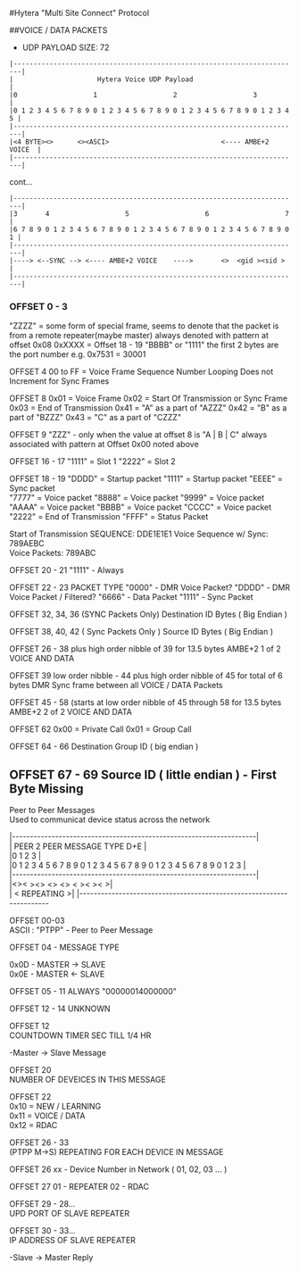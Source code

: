 #Hytera "Multi Site Connect" Protocol  

##VOICE / DATA PACKETS  
- UDP PAYLOAD SIZE: 72  

```
|------------------------------------------------------------------------|
|                     Hytera Voice UDP Payload                           |
|0                   1                   2                   3           | 
|0 1 2 3 4 5 6 7 8 9 0 1 2 3 4 5 6 7 8 9 0 1 2 3 4 5 6 7 8 9 0 1 2 3 4 5 |
|------------------------------------------------------------------------|
|<4 BYTE><>      <><ASCI>                            <---- AMBE+2 VOICE  |
|------------------------------------------------------------------------|
```
cont...
```
|------------------------------------------------------------------------|
|3       4                   5                   6                   7   |  
|6 7 8 9 0 1 2 3 4 5 6 7 8 9 0 1 2 3 4 5 6 7 8 9 0 1 2 3 4 5 6 7 8 9 0 1 |
|------------------------------------------------------------------------|
|----> <--SYNC --> <---- AMBE+2 VOICE    ---->       <>  <gid ><sid >    |
|------------------------------------------------------------------------|
```
### OFFSET 0 - 3
  "ZZZZ"        = some form of special frame, seems to denote that the
                  packet is from a remote repeater(maybe master)
                  always denoted with pattern at offset 0x08
  0xXXXX        = Offset 18 - 19 "BBBB" or "1111"
                  the first 2 bytes are the port number e.g. 0x7531 = 30001

OFFSET 4 
  00 to FF = Voice Frame Sequence Number Looping
             Does not Increment for Sync Frames

OFFSET 8
  0x01 = Voice Frame
  0x02 = Start Of Transmission or Sync Frame
  0x03 = End of Transmission 
  0x41 = "A" as a part of "AZZZ"
  0x42 = "B" as a part of "BZZZ"
  0x43 = "C" as a part of "CZZZ"

OFFSET 9
  "ZZZ" - only when the value at offset 8 is "A | B | C"
          always associated with pattern at Offset 0x00 noted above

OFFSET 16 - 17
  "1111" = Slot 1
  "2222" = Slot 2

OFFSET 18 - 19
  "DDDD" = Startup packet
  "1111" = Startup packet
  "EEEE" = Sync packet  
  "7777" = Voice packet
  "8888" = Voice packet
  "9999" = Voice packet
  "AAAA" = Voice packet
  "BBBB" = Voice packet
  "CCCC" = Voice packet
  "2222" = End of Transmission
  "FFFF" = Status Packet
  
  Start of Transmission SEQUENCE: DDE1E1E1
  Voice Sequence w/ Sync: 789AEBC  
  Voice Packets: 789ABC 
  
OFFSET 20 - 21
  "1111" - Always

OFFSET 22 - 23 
  PACKET TYPE
  "0000" - DMR Voice Packet?
  "DDDD" - DMR Voice Packet / Filtered?
  "6666" - Data Packet
  "1111" - Sync Packet

OFFSET 32, 34, 36 (SYNC Packets Only)
  Destination ID Bytes ( Big Endian )

OFFSET 38, 40, 42 ( Sync Packets Only )
  Source ID Bytes ( Big Endian )

OFFSET 26 - 38 plus high order nibble of 39 for 13.5 bytes
  AMBE+2 1 of 2 VOICE AND DATA 

OFFSET 39 low order nibble - 44 plus high order nibble of 45 for total of 6 bytes
  DMR Sync frame between all VOICE / DATA Packets
  
OFFSET 45 - 58 (starts at low order nibble of 45 through 58 for 13.5 bytes
  AMBE+2 2 of 2 VOICE AND DATA
  
OFFSET 62
  0x00 = Private Call
  0x01 = Group Call

OFFSET 64 - 66
  Destination Group ID ( big endian )

OFFSET 67 - 69 
  Source ID ( little endian ) - First Byte Missing
-----------------------------------------------------------------------------------------

Peer to Peer Messages  
Used to communicat device status across the network 



|--------------------------------------------------------------------|  
|                        PEER 2 PEER MESSAGE TYPE D+E                |  
|0                   1                   2                   3       |  
|0 1 2 3 4 5 6 7 8 9 0 1 2 3 4 5 6 7 8 9 0 1 2 3 4 5 6 7 8 9 0 1 2 3 |  
|--------------------------------------------------------------------|  
|<ASCII  ><><           ><>              <>  <>      <  ><  ><      >|    
|                                                    <   REPEATING  >|
|---------------------------------------------------------------------  

OFFSET 00-03  
  ASCII : "PTPP" - Peer to Peer Message  
  

OFFSET 04 - MESSAGE TYPE  
  
  0x0D - MASTER -> SLAVE  
  0x0E - MASTER <- SLAVE  

OFFSET 05 - 11 
  ALWAYS "00000014000000"

OFFSET 12 - 14
  UNKNOWN

OFFSET 12  
  COUNTDOWN TIMER SEC TILL 1/4 HR  

-Master -> Slave Message

OFFSET 20  
   NUMBER OF DEVEICES IN THIS MESSAGE  

OFFSET 22  
   0x10 = NEW / LEARNING  
   0x11 = VOICE / DATA  
   0x12 = RDAC  

OFFSET 26 - 33  
  (PTPP M->S) REPEATING FOR EACH DEVICE IN MESSAGE

OFFSET 26
  xx - Device Number in Network ( 01, 02, 03 ... )
  
OFFSET 27 
  01 - REPEATER
  02 - RDAC 

OFFSET 29 - 28...  
    UPD PORT OF SLAVE REPEATER  

OFFSET 30 - 33...  
    IP ADDRESS OF SLAVE REPEATER  

-Slave -> Master Reply 
